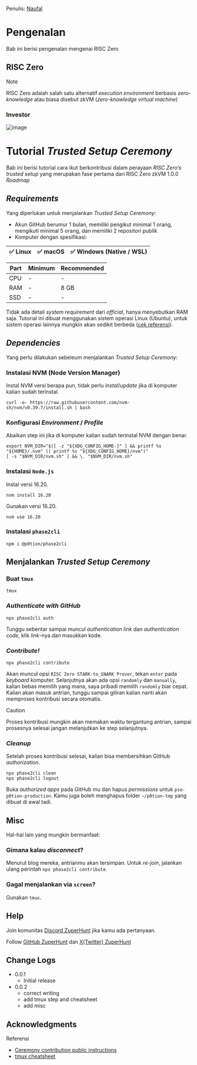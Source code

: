 Penulis: [Naufal](https://twitter.com/0xfal)

# Pengenalan
Bab ini berisi pengenalan mengenai RISC Zero

## RISC Zero
> [!NOTE]
> RISC Zero adalah salah satu alternatif _execution environment_ berbasis _zero-knowledge_ atau biasa disebut zkVM (_zero-knowledge virtual machine_)

### Investor
![image](https://github.com/ZuperHunt/RISC-Zero-Trusted-Setup-Ceremony/assets/80172679/d5b6380a-ba87-45f6-b677-6cc8fa2bf737)

# Tutorial _Trusted Setup Ceremony_
Bab ini berisi tutorial cara ikut berkontribusi dalam perayaan _RISC Zero’s trusted setup_ yang merupakan fase pertama dari RISC Zero zkVM 1.0.0 _Roadmap_

## _Requirements_
Yang diperlukan untuk menjalankan _Trusted Setup Ceremony_:
- Akun GitHub berumur 1 bulan, memiliki pengikut minimal 1 orang, mengikuti minimal 5 orang, dan memiliki 2 repositori publik
- Komputer dengan spesifikasi:

| ✅ Linux | ✅ macOS | ✅ Windows (Native / WSL) |
| ------------- | ------------- | ------------- |

| Part | Minimum | Recommended |
| ------------- | ------------- | ------------- |
| CPU | - | - |
| RAM | - | 8 GB |
| SSD | - | - |

Tidak ada detail _system requirement_ dari _official_, hanya menyebutkan RAM saja. Tutorial ini dibuat menggunakan sistem operasi Linux (Ubuntu), untuk sistem operasi lainnya mungkin akan sedikit berbeda ([cek referensi](https://github.com/ZuperHunt/RISC-Zero-Trusted-Setup-Ceremony#acknowledgments)).

## _Dependencies_
Yang perlu dilakukan sebeleum menjalankan _Trusted Setup Ceremony_:

### Instalasi NVM (Node Version Manager)
Instal NVM versi berapa pun, tidak perlu _instal_/_update_ jika di komputer kalian sudah terinstal.
```
curl -o- https://raw.githubusercontent.com/nvm-sh/nvm/v0.39.7/install.sh | bash
```

### Konfigurasi _Environment_ / _Profile_
Abaikan step ini jika di komputer kalian sudah terinstal NVM dengan benar.
```
export NVM_DIR="$([ -z "${XDG_CONFIG_HOME-}" ] && printf %s "${HOME}/.nvm" || printf %s "${XDG_CONFIG_HOME}/nvm")"
[ -s "$NVM_DIR/nvm.sh" ] && \. "$NVM_DIR/nvm.sh"
```

### Instalasi `Node.js`
Instal versi 16.20.
```
nvm install 16.20
```
Gunakan versi 16.20.
```
nvm use 16.20
```

### Instalasi `phase2cli`
```
npm i @p0tion/phase2cli
```

## Menjalankan _Trusted Setup Ceremony_

### Buat `tmux`
```
tmux
```

### _Authenticate with GitHub_
```
npx phase2cli auth
```
Tunggu sebentar sampai muncul _authentication link_ dan _authentication code_, klik _link_-nya dan masukkan kode.

### _Contribute!_
```
npx phase2cli contribute
```
Akan muncul opsi `RISC Zero STARK-to_SNARK Prover`, tekan `enter` pada _keyboard_ komputer. Selanjutnya akan ada opsi `randomly` dan `manually`, kalian bebas memilih yang mana, saya pribadi memilih `randomly` biar cepat.
Kalian akan masuk antrian, tunggu sampai giliran kalian nanti akan memproses kontribusi secara otomatis.

> [!CAUTION]
> Proses kontribusi mungkin akan memakan waktu tergantung antrian, sampai prosesnya selesai jangan melanjutkan ke step selanjutnya.

### _Cleanup_
Setelah proses kontribusi selesai, kalian bisa membersihkan GitHub _authorization_.
```
npx phase2cli clean
npx phase2cli logout
```
Buka _authorized apps_ pada GitHub mu dan hapus _permissions_ untuk `pse-p0tion-production`. Kamu juga boleh menghapus folder `~/p0tion-tmp` yang dibuat di awal tadi.

## Misc
Hal-hal lain yang mungkin bermanfaat:

### Gimana kalau _disconnect_?
Menurut blog mereka, antrianmu akan tersimpan. Untuk _re-join_, jalankan ulang perintah `npx phase2cli contribute`.

### Gagal menjalankan via `screen`?
Gunakan `tmux`.

## Help

Join komunitas [Discord ZuperHunt](https://t.co/n7TeWVlA48) jika kamu ada pertanyaan.

Follow [GitHub ZuperHunt](https://github.com/ZuperHunt) dan [X(Twitter) ZuperHunt](https://twitter.com/ZuperHunt)

## Change Logs

* 0.0.1
  * Initial release
* 0.0.2
  * correct writing
  * add tmux step and cheatsheet
  * add misc

## Acknowledgments

Referensi
* [Ceremony contribution public instructions](https://www.risczero.com/blog/ceremony-contribution-public-instructions)
* [tmux cheatsheet](https://quickref.me/tmux.html)
